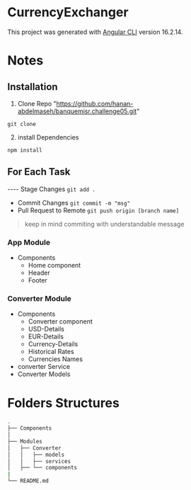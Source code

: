 # CurrencyExchanger

This project was generated with [Angular CLI](https://github.com/angular/angular-cli) version 16.2.14.
# Notes

## Installation

1. Clone Repo "https://github.com/hanan-abdelmaseh/banquemisr.challenge05.git"

``` git clone  ```

2. install Dependencies

``` npm install ```

## For Each Task
---- Stage Changes
``` git add . ```
- Commit Changes
``` git commit -m "msg" ```
- Pull Request to Remote
``` git push origin [branch name] ```

> keep in mind commiting with understandable message
### App Module
-  Components
    - Home component
    - Header 
    - Footer
### Converter Module
-  Components
    - Converter component
    - USD-Details
    - EUR-Details
    - Currency-Details
    - Historical Rates
    - Currencies Names
- converter Service
- Converter Models
# Folders Structures

```bash
.
├── Components
│  
├── Modules
│   ├── Converter
│   │   ├── models
│   │   ├── services
│   ├── └── components
|
└── README.md

